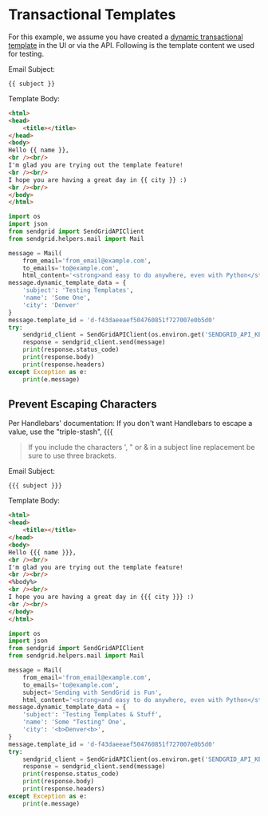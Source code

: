 # Transactional Templates

For this example, we assume you have created a [dynamic transactional template](https://sendgrid.com/docs/ui/sending-email/how-to-send-an-email-with-dynamic-transactional-templates/) in the UI or via the API. Following is the template content we used for testing.

Email Subject:

```text
{{ subject }}
```

Template Body:

```html
<html>
<head>
    <title></title>
</head>
<body>
Hello {{ name }},
<br /><br/>
I'm glad you are trying out the template feature!
<br /><br/>
I hope you are having a great day in {{ city }} :)
<br /><br/>
</body>
</html>
```

```python
import os
import json
from sendgrid import SendGridAPIClient
from sendgrid.helpers.mail import Mail

message = Mail(
    from_email='from_email@example.com',
    to_emails='to@example.com',
    html_content='<strong>and easy to do anywhere, even with Python</strong>')
message.dynamic_template_data = {
    'subject': 'Testing Templates',
    'name': 'Some One',
    'city': 'Denver'
}
message.template_id = 'd-f43daeeaef504760851f727007e0b5d0'
try:
    sendgrid_client = SendGridAPIClient(os.environ.get('SENDGRID_API_KEY'))
    response = sendgrid_client.send(message)
    print(response.status_code)
    print(response.body)
    print(response.headers)
except Exception as e:
    print(e.message)
```

## Prevent Escaping Characters

Per Handlebars' documentation: If you don't want Handlebars to escape a value, use the "triple-stash", {{{

> If you include the characters ', " or & in a subject line replacement be sure to use three brackets.

Email Subject:

```text
{{{ subject }}}
```

Template Body:

```html
<html>
<head>
    <title></title>
</head>
<body>
Hello {{{ name }}},
<br /><br/>
I'm glad you are trying out the template feature!
<br /><br/>
<%body%>
<br /><br/>
I hope you are having a great day in {{{ city }}} :)
<br /><br/>
</body>
</html>
```

```python
import os
import json
from sendgrid import SendGridAPIClient
from sendgrid.helpers.mail import Mail

message = Mail(
    from_email='from_email@example.com',
    to_emails='to@example.com',
    subject='Sending with SendGrid is Fun',
    html_content='<strong>and easy to do anywhere, even with Python</strong>')
message.dynamic_template_data = {
    'subject': 'Testing Templates & Stuff',
    'name': 'Some "Testing" One',
    'city': '<b>Denver<b>',
}
message.template_id = 'd-f43daeeaef504760851f727007e0b5d0'
try:
    sendgrid_client = SendGridAPIClient(os.environ.get('SENDGRID_API_KEY'))
    response = sendgrid_client.send(message)
    print(response.status_code)
    print(response.body)
    print(response.headers)
except Exception as e:
    print(e.message)
```
